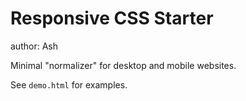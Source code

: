 # Responsive CSS Starter

author: Ash

Minimal "normalizer" for desktop and mobile websites.

See `demo.html` for examples.
